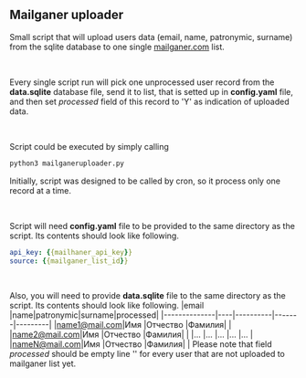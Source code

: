 ## Mailganer uploader

Small script that will upload users data (email, name, patronymic, surname) from the sqlite database to one single [mailganer.com]([https://link](https://mailganer.com/)) list.

<br>

Every single script run will pick one unprocessed user record from the **data.sqlite** database file, send it to list, that is setted up in **config.yaml** file, and then set *processed* field of this record to 'Y' as indication of uploaded data.

<br>

Script could be executed by simply calling
```bash
python3 mailganeruploader.py
```
Initially, script was designed to be called by cron, so it process only one record at a time.

<br>

Script will need **config.yaml** file to be provided to the same directory as the script. Its contents should look like following.
```yaml
api_key: {{mailhaner_api_key}}
source: {{mailganer_list_id}}
```

<br>

Also, you will need to provide **data.sqlite** file to the same directory as the script. Its contents should look like following.
|email         |name|patronymic|surname|processed|
|--------------|----|----------|-------|---------|
|name1@mail.com|Имя |Отчество  |Фамилия|         |
|name2@mail.com|Имя |Отчество  |Фамилия|         |
|...           |... |...       |...    |...      |
|nameN@mail.com|Имя |Отчество  |Фамилия|         |
Please note that field *processed* should be empty line '' for every user that are not uploaded to mailganer list yet.